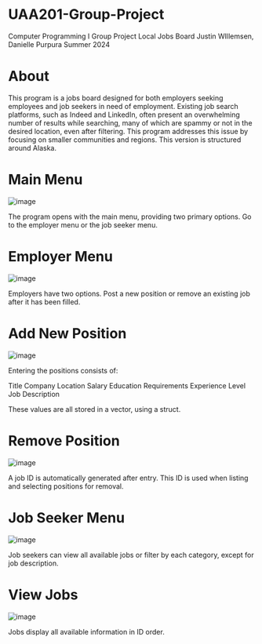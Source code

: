 # UAA201-Group-Project
Computer Programming I Group Project 
Local Jobs Board
Justin WIllemsen, Danielle Purpura
Summer 2024


# About
  This program is a jobs board designed for both employers seeking employees and job seekers in need of employment. Existing job search platforms, such as Indeed and LinkedIn, often present an overwhelming number of results while searching, many of which are spammy or not in the desired location, even after filtering. This program addresses this issue by focusing on smaller communities and regions. This version is structured around Alaska. 


# Main Menu
![image](https://github.com/user-attachments/assets/14289d7e-6101-4503-9b74-f29adae0afd5)

The program opens with the main menu, providing two primary options. Go to the employer menu or the job seeker menu.


# Employer Menu
![image](https://github.com/user-attachments/assets/135535c2-0b08-4f32-aec4-cc80002c9988)

Employers have two options. Post a new position or remove an existing job after it has been filled. 


# Add New Position
![image](https://github.com/user-attachments/assets/95ed808e-1a64-444e-994c-13faa98d0c0f)

Entering the positions consists of:

Title
Company
Location
Salary
Education Requirements
Experience Level
Job Description

These values are all stored in a vector, using a struct.


# Remove Position
![image](https://github.com/user-attachments/assets/af5c750c-4080-409a-8ef3-3959e48e3504)

A job ID is automatically generated after entry. This ID is used when listing and selecting positions for removal. 


# Job Seeker Menu
![image](https://github.com/user-attachments/assets/9e951ed7-5e69-4964-9aa9-ecdec50e4599)

Job seekers can view all available jobs or filter by each category, except for job description.


# View Jobs
![image](https://github.com/user-attachments/assets/b5a2460d-5f65-4849-a7ce-7fbe9d5ef785)

Jobs display all available information in ID order.
